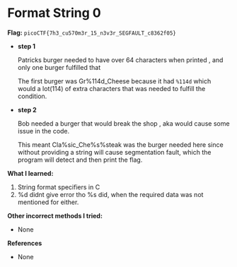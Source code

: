 # Format String 0

**Flag:** `picoCTF{7h3_cu570m3r_15_n3v3r_SEGFAULT_c8362f05}`

- **step 1**


    Patricks burger needed to have over 64 characters when printed , and only one burger fulfilled that

    The first burger was Gr%114d_Cheese because it had `%114d` which would a lot(114) of extra characters that was needed to fulfill the condition.

- **step 2**

    Bob needed a burger that would break the shop , aka would cause some issue in the code. 

    This meant Cla%sic_Che%s%steak was the burger needed here since without providing a string will cause segmentation fault, which the program will detect and then print the flag.

**What I learned:**

1. String format specifiers in C
2. %d didnt give error tho %s did, when the required data was not mentioned for either.

**Other incorrect methods I tried:**

- None

**References**

- None
